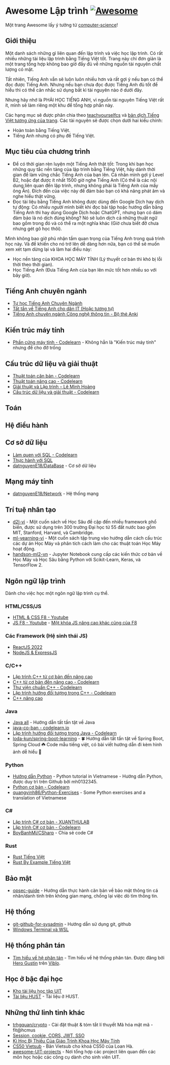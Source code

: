# Awesome Lập trình [![Awesome](https://cdn.rawgit.com/sindresorhus/awesome/d7305f38d29fed78fa85652e3a63e154dd8e8829/media/badge.svg)](https://github.com/sindresorhus/awesome)

Một trang Awesome lấy ý tưởng từ [computer-science]()!

## Giới thiệu
Một danh sách những gì liên quan đến lập trình và việc học lập trình. Có rất nhiều những tài liệu lập trình bằng Tiếng Việt tốt. Trang này chỉ đơn giản là một trang tổng hợp không bao giờ đầy đủ về những nguồn tài nguyên chất lượng có mặt.

Tất nhiên, Tiếng Anh vẫn sẽ luôn luôn nhiều hơn và rất gợi ý nếu bạn có thể đọc được Tiếng Anh. Nhưng nếu bạn chưa đọc được Tiếng Anh đủ tốt để hiểu thì có thể cân nhắc sử dụng bất kì tài nguyên nào ở dưới đây. 

Nhưng hãy nhớ là PHẢI HỌC TIẾNG ANH, vì nguồn tài nguyên Tiếng Việt rất ít, mình sẽ làm riêng một khu để tổng hợp phần này.

Các hạng mục sẽ được phân chia theo [teachyourselfcs](https://teachyourselfcs.com/) và [bản dịch Tiếng Việt tương ứng của trang](https://github.com/htdat/TeachYourselfCS-vi/blob/main/README.md). Các tài nguyên sẽ được chọn dưới hai kiểu chính:

- Hoàn toàn bằng Tiếng Việt.
- Tiếng Anh nhưng có phụ đề Tiếng Việt.


## Mục tiêu của chương trình
- Để có thời gian rèn luyện một Tiếng Anh thật tốt: Trong khi bạn học những quy tắc nền tảng của lập trình bằng Tiếng Việt, hãy dành thời gian để làm vững chắc Tiếng Anh của bạn lên. Cá nhân mình gợi ý Level B2, hoặc đạt được ít nhất 1500 giờ nghe Tiếng Anh (Có thể là các nội dung liên quan đến lập trình, nhưng không phải là Tiếng Anh của mấy ông Ấn). Đích đến của việc này để đảm bảo bạn có khả năng phát âm và nghe hiểu thật vững.
- Đọc tài liệu bằng Tiếng Anh không được dùng đến Google Dịch hay dịch tự động: Có _nhiều người_ mình biết khi đọc bài tập hoặc hướng dẫn bằng Tiếng Anh thì hay dùng Google Dịch hoặc ChatGPT, nhưng bạn có dám đảm bảo là nó dịch đúng không? Nó sẽ luôn dịch cả những thuật ngữ bao gồm trong đó và có thể ra một nghĩa khác (Giờ chưa biết đỡ chưa nhưng gét gô học thôi).

Mình không bao giờ phủ nhận tầm quan trọng của Tiếng Anh trong quá trình học này. Và để khiến cho nó trở lên dễ dàng hơn nữa, bạn có thể sẽ muốn xem xét tạm dừng lại và làm hai điều này:

- Học nền tảng của KHOA HỌC MÁY TÍNH (Lý thuyết cơ bản thì khó bị lỗi thời theo thời gian).
- Học Tiếng Anh (Đưa Tiếng Anh của bạn lên mức tốt hơn nhiều so với bây giờ).


## Tiếng Anh chuyên ngành
- [Tự học Tiếng Anh Chuyên Ngành](https://daihocmo.github.io/tieng-anh-chuyen-nganh/)
- [Tất tần về Tiếng Anh cho dân IT (Hoặc tương tự)](https://voz.vn/t/tat-tan-ve-tieng-anh-cho-dan-it-hoac-tuong-tu.1022310/)
- [Tiếng Anh chuyên ngành Công nghệ thông tin - Bộ thẻ Anki](https://ankivn.com/bo-the/ngoai-ngu/tieng-anh/tieng-anh-chuyen-nganh-cong-nghe-thong-tin/)

## Kiến trúc máy tính
- [Phần cứng máy tính - Codelearn](https://codelearn.io/learning/phan-cung-may-tinh) - Không hẳn là "Kiến trúc máy tính" nhưng để cho đỡ trống

## Cấu trúc dữ liệu và giải thuật
- [Thuật toán căn bản - Codelearn](https://codelearn.io/learning/thuat-toan-can-ban)
- [Thuật toán nâng cao - Codelearn](https://codelearn.io/learning/thuat-toan-nang-cao)
- [Giải thuật và Lập trình – Lê Minh Hoàng](https://archive.org/details/giai-thuat-va-lap-trinh-le-minh-hoang)
- [Cấu trúc dữ liệu và giải thuật - Codelearn](https://codelearn.io/learning/cau-truc-du-lieu-va-giai-thuat)

## Toán

## Hệ điều hành

## Cơ sở dữ liệu
- [Làm quen với SQL - Codelearn](https://codelearn.io/learning/lam-quen-voi-sql)
- [Thực hành với SQL](https://codelearn.io/learning/thuc-hanh-voi-sql)
- [datnguyenE18/DataBase](https://github.com/datnguyenE18/DataBase) - Cơ sở dữ liệu 

## Mạng máy tính
- [datnguyenE18/Network](https://github.com/datnguyenE18/Network) - Hệ thống mạng 

## Trí tuệ nhân tạo
- [d2l-vi](https://github.com/d2l-ai/d2l-vi) -  Một cuốn sách về Học Sâu đề cập đến nhiều framework phổ biến, được sử dụng trên 300 trường Đại học từ 55 đất nước bao gồm MIT, Stanford, Harvard, và Cambridge. 
- [ml-yearning-vi](https://github.com/mlbvn/ml-yearning-vi) -  Một cuốn sách tập trung vào hướng dẫn cách cấu trúc các dự án Học Máy và phân tích cách làm cho các thuật toán Học Máy hoạt động. 
- [handson-ml2-vn](https://github.com/mlbvn/handson-ml2-vn) -  Jupyter Notebook cung cấp các kiến thức cơ bản về Học Máy và Học Sâu bằng Python với Scikit-Learn, Keras, và TensorFlow 2. 

## Ngôn ngữ lập trình
Dành cho việc học một ngôn ngữ lập trình cụ thể.

### HTML/CSS/JS 
- [HTML & CSS F8 - Youtube](https://www.youtube.com/playlist?list=PL_-VfJajZj0U9nEXa4qyfB4U5ZIYCMPlz)
- [JS F8 - Youtube](https://www.youtube.com/playlist?list=PL_-VfJajZj0VgpFpEVFzS5Z-lkXtBe-x5) - [Một khóa JS nâng cao khác cũng của F8](https://www.youtube.com/playlist?list=PL_-VfJajZj0U1MSx1IMu13oLJq2nM97ac)

### Các Framework (Hệ sinh thái JS)
- [ReactJS 2022](https://www.youtube.com/playlist?list=PL_-VfJajZj0UXjlKfBwFX73usByw3Ph9Q)
- [NodeJS & ExpressJS](https://www.youtube.com/playlist?list=PL_-VfJajZj0VatBpaXkEHK_UPHL7dW6I3)

### C/C++
- [Lập trình C++ từ cơ bản đến nâng cao](https://www.youtube.com/playlist?list=PL_-VfJajZj0Uo72G_6tSY4NRLpmffeXSA)
- [C++ từ cơ bản đến nâng cao - Codelearn](https://codelearn.io/learning/cpp-cho-nguoi-moi-bat-dau)
- [Thư viện chuẩn C++ - Codelearn](https://codelearn.io/learning/thu-vien-chuan-cpp)
- [Lập trình hướng đối tượng trong C++ - Codelearn](https://codelearn.io/learning/lap-trinh-huong-doi-tuong-trong-cpp)
- [C++ nâng cao](https://codelearn.io/learning/cpp-nang-cao)

### Java
- [Java all](https://github.com/loda-kun/java-all) -  Hướng dẫn tất tần tật về Java 
- [java-co-ban - codelearn.io](https://codelearn.io/learning/java-co-ban)
- [Lập trình hướng đối tượng trong Java - Codelearn](https://codelearn.io/learning/lap-trinh-huong-doi-tuong-trong-java)
- [loda-kun/spring-boot-learning](https://github.com/loda-kun/spring-boot-learning) -  🍀 Hướng dẫn tất tần tật về Spring Boot, Spring Cloud ☘️ Code mẫu tiếng việt, có bài viết hướng dẫn đi kèm hình ảnh dễ hiểu 🍄 

### Python
- [Hướng dẫn Python](https://mh0132345.github.io/python-tutorial/) - Python tutorial in Vietnamese - Hướng dẫn Python, được duy trì trên Github bởi mh0132345. 
- [Python cơ bản - Codelearn](https://codelearn.io/learning/python-co-ban)
- [quangvinh86/Python-Exercises](https://github.com/quangvinh86/Python-Exercises) -  Some Python exercises and a translation of Vietnamese 

### C#
- [Lập trình C# cơ bản - XUANTHULAB](https://xuanthulab.net/lap-trinh-c-co-ban/)
- [Lập trình C# cơ bản - Codelearn](https://codelearn.io/learning/csharp-co-ban)
- [BoyBanhMi/CSharp](https://github.com/BoyBanhMi/CSharp) - Chia sẻ code C# 

### Rust
- [Rust Tiếng Việt](https://rust-tieng-viet.github.io/)
- [Rust By Example Tiếng Việt](https://rustvn.ezidev.tech/)

## Bảo mật
- [opsec-guide](https://github.com/ndbiaw/opsec-guide) -  Hướng dẫn thực hành căn bản về bảo mật thông tin cá nhân/danh tính trên không gian mạng, chống lại việc dò tìm thông tin. 

## Hệ thống
- [git-github-for-sysadmin](https://github.com/hocchudong/git-github-for-sysadmin) -  Hướng dẫn sử dụng git, github 
- [Windows Terminal và WSL](https://www.youtube.com/playlist?list=PL_-VfJajZj0XGfh528VqhlgXUfzw1Y0N7)

## Hệ thống phân tán
- [Tìm hiểu về hệ phân tán](./khoa-hoc/he-thong-phan-tan.md) - Tìm hiểu về hệ thống phân tán. Được đăng bởi [Hero Gustin](https://viblo.asia/u/HuyenNguyen) trên [Viblo](https://viblo.asia).

## Học ở bậc đại học
- [Kho tài liệu học tập UIT](http://svuit.org/mmtt/)
- [Tài liệu HUST](https://tailieuhust.com/) - Tài liệu ở HUST.

## Những thứ linh tinh khác
- [trhgquan/crypto](https://github.com/trhgquan/crypto) -  Cài đặt thuật & tóm tắt lí thuyết Mã hóa mật mã - fit@hcmus 
- [Session, cookie, CORS, JWT, SSO](https://www.youtube.com/playlist?list=PL_-VfJajZj0VaEt6Q1Z_CSg_Ci9aP9oQ1)
- [Kì Học Bị Thiếu Của Giáo Trình Khoa Học Máy Tính](https://missing-semester-vn.github.io/)
- [CS50 Vietsub](https://www.youtube.com/playlist?list=PLJ3cEjfn1AKRdtE2KNLCw0sgBfdmAeulI) - Bản Vietsub cho khoá CS50 của Loan Hà.
- [awesome-UIT-projects](https://github.com/SVUIT/awesome-UIT-projects) -  Nơi tổng hợp các project liên quan đến các môn học hoặc các công cụ dành cho sinh viên UIT. 

